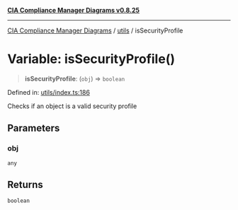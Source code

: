 [**CIA Compliance Manager Diagrams v0.8.25**](../../README.md)

***

[CIA Compliance Manager Diagrams](../../modules.md) / [utils](../README.md) / isSecurityProfile

# Variable: isSecurityProfile()

> **isSecurityProfile**: (`obj`) => `boolean`

Defined in: [utils/index.ts:186](https://github.com/Hack23/cia-compliance-manager/blob/b7816746b3b7f5e02cb18303af9cc6696a8caef9/src/utils/index.ts#L186)

Checks if an object is a valid security profile

## Parameters

### obj

`any`

## Returns

`boolean`
